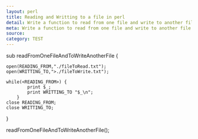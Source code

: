 ```yaml
---
layout: perl
title: Reading and Writting to a file in perl
detail: Write a function to read from one file and write to another file
meta: Write a function to read from one file and write to another file
source:
category: TEST
---
```


sub readFromOneFileAndToWriteAnotherFile {

	open(READING_FROM,"./fileToRead.txt");
	open(WRITTING_TO,">./fileToWrite.txt");
	
	while(<READING_FROM>) {
			print $_;
			print WRITTING_TO "$_\n";
		}
	close READING_FROM;
	close WRITTING_TO;
}

readFromOneFileAndToWriteAnotherFile();